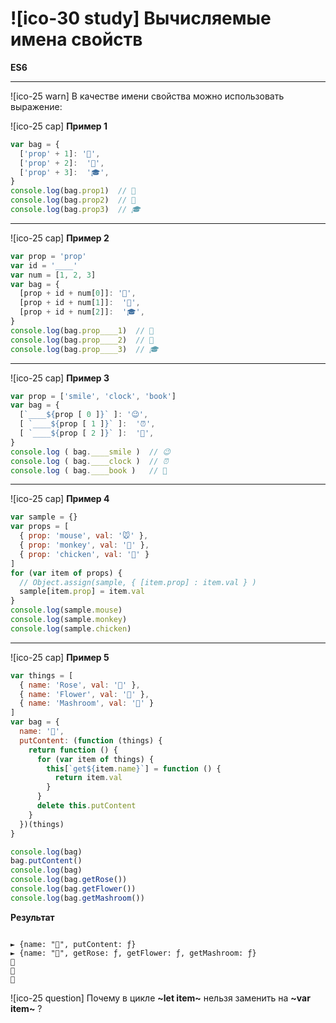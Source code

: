 # ![ico-30 study] Вычисляемые имена свойств

**ES6**

________________________________________________

![ico-25 warn] В качестве имени свойства можно использовать выражение:

![ico-25 cap] **Пример 1**

~~~js
var bag = {
  ['prop' + 1]: '👜',
  ['prop' + 2]:  '🍄',
  ['prop' + 3]:  '🎓',
}
console.log(bag.prop1)  // 👜
console.log(bag.prop2)  // 🍄
console.log(bag.prop3)  // 🎓
~~~

__________________________________________

![ico-25 cap] **Пример 2**

~~~js
var prop = 'prop'
var id = '____'
var num = [1, 2, 3]
var bag = {
  [prop + id + num[0]]: '👜',
  [prop + id + num[1]]:  '🍄',
  [prop + id + num[2]]:  '🎓',
}
console.log(bag.prop____1)  // 👜
console.log(bag.prop____2)  // 🍄
console.log(bag.prop____3)  // 🎓
~~~

__________________________________________

![ico-25 cap] **Пример 3**

~~~js
var prop = ['smile', 'clock', 'book']
var bag = {
  [`____${prop [ 0 ]}` ]: '😉',
  [ `____${prop [ 1 ]}` ]:  '⏰',
  [ `____${prop [ 2 ]}` ]:  '📖',
}
console.log ( bag.____smile )  // 😉
console.log ( bag.____clock )  // ⏰
console.log ( bag.____book )   // 📖
~~~

__________________________________________

![ico-25 cap] **Пример 4**

~~~js
var sample = {}
var props = [ 
  { prop: 'mouse', val: '🐭' },
  { prop: 'monkey', val: '🐒' },
  { prop: 'chicken', val: '🐥' }
]
for (var item of props) {
  // Object.assign(sample, { [item.prop] : item.val } )
  sample[item.prop] = item.val
}
console.log(sample.mouse)
console.log(sample.monkey)
console.log(sample.chicken)
~~~

__________________________________________

![ico-25 cap] **Пример 5**

~~~js
var things = [
  { name: 'Rose', val: '🌹' },
  { name: 'Flower', val: '🌸' },
  { name: 'Mashroom', val: '🍄' }
]
var bag = {
  name: '👜',
  putContent: (function (things) {
    return function () {
      for (var item of things) {
        this[`get${item.name}`] = function () {
          return item.val
        }
      }
      delete this.putContent
    }
  })(things)
}

console.log(bag)
bag.putContent()
console.log(bag)
console.log(bag.getRose())
console.log(bag.getFlower())
console.log(bag.getMashroom())
~~~

**Результат**

~~~console

► {name: "👜", putContent: ƒ}
► {name: "👜", getRose: ƒ, getFlower: ƒ, getMashroom: ƒ}
🌹
🌸
🍄
~~~

![ico-25 question] Почему в цикле **~let item~** нельзя заменить на **~var item~** ?